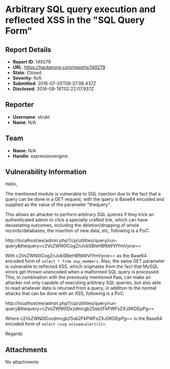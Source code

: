 # Arbitrary SQL query execution and reflected XSS in the "SQL Query Form"

## Report Details
- **Report ID**: 149279
- **URL**: https://hackerone.com/reports/149279
- **State**: Closed
- **Severity**: N/A
- **Submitted**: 2016-07-05T06:37:06.437Z
- **Disclosed**: 2016-08-18T02:22:07.937Z

## Reporter
- **Username**: strukt
- **Name**: N/A

## Team
- **Name**: N/A
- **Handle**: expressionengine

## Vulnerability Information
Hello,

The mentioned module is vulnerable to SQL injection due to the fact that a query can be done in a GET request, with the query is Base64 encoded and supplied as the value of the parameter "thequery".

This allows an attacker to perform arbitrary SQL queries if they trick an authenticated admin to click a specially crafted link, which can have devastating outcomes, including the deletion/dropping of whole records/databases, the insertion of new data, etc, following is a PoC:

http://localhost/ee/admin.php?/cp/utilities/query/run-query&thequery=c2VsZWN0ICogZnJvbSBleHBfbWVtYmVycw==

With c2VsZWN0ICogZnJvbSBleHBfbWVtYmVycw== as the Base64 encoded form of `select * from exp_members`.
Also, the same GET parameter is vulnerable to reflected XSS, which originates from the fact that MySQL errors get thrown unencoded when a malformed SQL query is processed. This, in combination with the previously mentioned flaw, can make an attacker not only capable of executing arbitrary SQL queries, but also able to read whatever data is returned from a query, in addition to the normal attacks that can be done with an XSS, following is a PoC:

http://localhost/ee/admin.php?/cp/utilities/query/run-query&thequery=c2VsZWN0IDxzdmcgb25sb2FkPWFsZXJ0KDEpPg==

Where c2VsZWN0IDxzdmcgb25sb2FkPWFsZXJ0KDEpPg== is the Base64 encoded form of `select <svg onload=alert(1)>`.

Regards

## Attachments
No attachments
